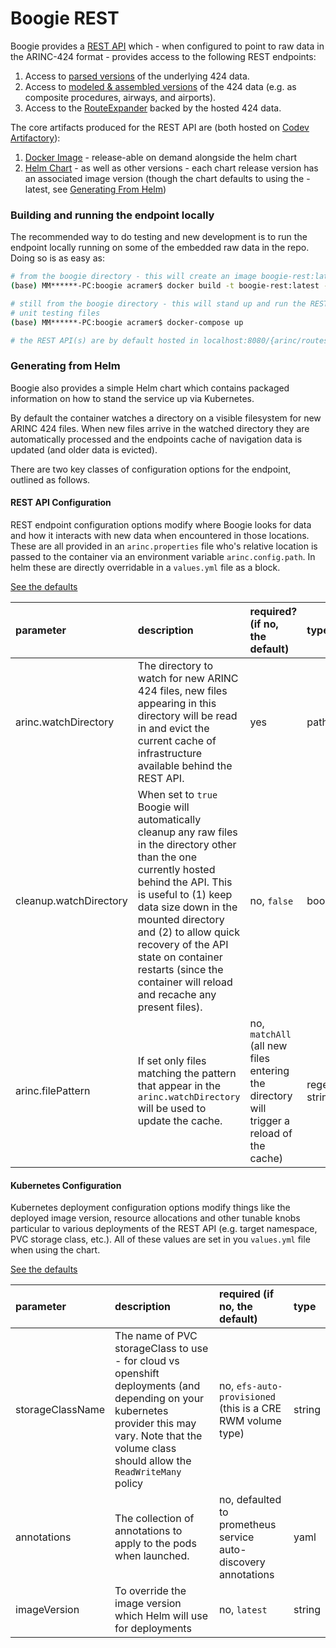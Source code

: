 # Boogie REST

Boogie provides a [REST API](https://boogie.streaming.cre.gov.aws.mitre.org/swagger-ui/index.html#/) which - when configured to 
point to raw data in the ARINC-424 format - provides access to the following REST endpoints:

1. Access to [parsed versions](../boogie-arinc/src/main/java/org/mitre/tdp/boogie/arinc/model) of the underlying 424 data.
2. Access to [modeled & assembled versions](../boogie-core/src/main/java/org/mitre/tdp/boogie/model) of the 424 data (e.g. as 
composite procedures, airways, and airports).
3. Access to the [RouteExpander](../boogie-routes/src/main/java/org/mitre/tdp/boogie/alg/RouteExpander.java) backed by the hosted 
424 data.

The core artifacts produced for the REST API are (both hosted on [Codev Artifactory](https://repo.codev.mitre.org)):
1. [Docker Image](https://repo.codev.mitre.org/artifactory/webapp/#/artifacts/browse/tree/General/idaass-docker/tdp/boogie-rest) - release-able 
on demand alongside the helm chart
2. [Helm Chart](https://repo.codev.mitre.org/artifactory/webapp/#/artifacts/browse/tree/General/idaas-helm/boogie-rest-2.0.2-release-e88d97c.tgz) - 
as well as other versions - each chart release version has an associated image version (though the chart defaults to using the - latest, 
see [Generating From Helm](#generating-from-helm))

### Building and running the endpoint locally

The recommended way to do testing and new development is to run the endpoint locally running on some of the embedded raw data in the
repo. Doing so is as easy as:

```bash
# from the boogie directory - this will create an image boogie-rest:latest which is referenced in the docker-compose file
(base) MM******-PC:boogie acramer$ docker build -t boogie-rest:latest --build-arg MAVEN_USER=<codev-user> --build-arg MAVEN_PASSWORD=<codev-password> .

# still from the boogie directory - this will stand up and run the REST API which has bind-mounted into it some of our local 
# unit testing files 
(base) MM******-PC:boogie acramer$ docker-compose up

# the REST API(s) are by default hosted in localhost:8080/{arinc/routes} - or go to swagger at localhost:8080/swagger
```

### Generating from Helm

Boogie also provides a simple Helm chart which contains packaged information on how to stand the service up via Kubernetes. 

By default the container watches a directory on a visible filesystem for new ARINC 424 files. When new files arrive in the watched 
directory they are automatically processed and the endpoints cache of navigation data is updated (and older data is evicted).

There are two key classes of configuration options for the endpoint, outlined as follows.

#### REST API Configuration

REST endpoint configuration options modify where Boogie looks for data and how it interacts with new data when encountered in those 
locations. These are all provided in an `arinc.properties` file who's relative location is passed to the container via an environment 
variable `arinc.config.path`. In helm these are directly overridable in a `values.yml` file as a block.

[See the defaults](../helm/values.yaml)

| parameter              | description                                                                                                                                                                                                                                                                                                                                        | required? (if no, the default) | type          |
|:-----------------------|:---------------------------------------------------------------------------------------------------------------------------------------------------------------------------------------------------------------------------------------------------------------------------------------------------------------------------------------------------|:-------------------------------|:--------------|
| arinc.watchDirectory   | The directory to watch for new ARINC 424 files, new files appearing in this directory will be read in and evict the current cache of infrastructure available behind the REST API.                                                                                                                                                                 | yes                            | path          |
| cleanup.watchDirectory | When set to `true` Boogie will automatically cleanup any raw files in the directory other than the one currently hosted behind the API. This is useful to (1) keep data size down in the mounted directory and (2) to allow quick recovery of the API state on container restarts (since the container will reload and recache any present files). | no, `false`                    | boolean       |
| arinc.filePattern      | If set only files matching the pattern that appear in the `arinc.watchDirectory` will be used to update the cache.                                                                                                                                                                                                                                 | no, `matchAll` (all new files entering the directory will trigger a reload of the cache) | regex string  |


#### Kubernetes Configuration

Kubernetes deployment configuration options modify things like the deployed image version, resource allocations and other tunable 
knobs particular to various deployments of the REST API (e.g. target namespace, PVC storage class, etc.). All of these values are 
set in you `values.yml` file when using the chart.

[See the defaults](../helm/values.yaml)

| parameter | description                                                                                                                                                                                           | required (if no, the default) | type |
|:----------|:------------------------------------------------------------------------------------------------------------------------------------------------------------------------------------------------------|:------------------------------|:-----|
| storageClassName | The name of PVC storageClass to use - for cloud vs openshift deployments (and depending on your kubernetes provider this may vary. Note that the volume class should allow the `ReadWriteMany` policy | no, `efs-auto-provisioned` (this is a CRE RWM volume type) | string |
| annotations | The collection of annotations to apply to the pods when launched.                                                                                                                                     | no, defaulted to prometheus service auto-discovery annotations | yaml |
| imageVersion | To override the image version which Helm will use for deployments | no, `latest` | string |
